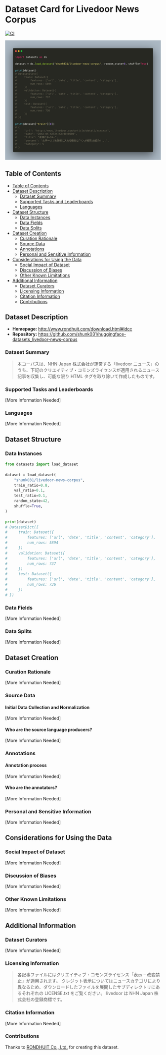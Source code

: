 # Dataset Card for Livedoor News Corpus

[![CI](https://github.com/shunk031/huggingface-datasets_livedoor-news-corpus/actions/workflows/ci.yaml/badge.svg)](https://github.com/shunk031/huggingface-datasets_livedoor-news-corpus/actions/workflows/ci.yaml)

![](https://raw.githubusercontent.com/shunk031/huggingface-datasets_livedoor-news-corpus/main/.github/code-example.png)

## Table of Contents
- [Table of Contents](#table-of-contents)
- [Dataset Description](#dataset-description)
  - [Dataset Summary](#dataset-summary)
  - [Supported Tasks and Leaderboards](#supported-tasks-and-leaderboards)
  - [Languages](#languages)
- [Dataset Structure](#dataset-structure)
  - [Data Instances](#data-instances)
  - [Data Fields](#data-fields)
  - [Data Splits](#data-splits)
- [Dataset Creation](#dataset-creation)
  - [Curation Rationale](#curation-rationale)
  - [Source Data](#source-data)
  - [Annotations](#annotations)
  - [Personal and Sensitive Information](#personal-and-sensitive-information)
- [Considerations for Using the Data](#considerations-for-using-the-data)
  - [Social Impact of Dataset](#social-impact-of-dataset)
  - [Discussion of Biases](#discussion-of-biases)
  - [Other Known Limitations](#other-known-limitations)
- [Additional Information](#additional-information)
  - [Dataset Curators](#dataset-curators)
  - [Licensing Information](#licensing-information)
  - [Citation Information](#citation-information)
  - [Contributions](#contributions)

## Dataset Description

- **Homepage:** http://www.rondhuit.com/download.html#ldcc
- **Repository:** https://github.com/shunk031/huggingface-datasets_livedoor-news-corpus

### Dataset Summary

> 本コーパスは、NHN Japan 株式会社が運営する「livedoor ニュース」のうち、下記のクリエイティブ・コモンズライセンスが適用されるニュース記事を収集し、可能な限り HTML タグを取り除いて作成したものです。

### Supported Tasks and Leaderboards

[More Information Needed]

### Languages

[More Information Needed]

## Dataset Structure

### Data Instances

```python
from datasets import load_dataset

dataset = load_dataset(
    "shunk031/livedoor-news-corpus", 
    train_ratio=0.8,
    val_ratio=0.1,
    test_ratio=0.1,
    random_state=42, 
    shuffle=True,
)

print(dataset)
# DatasetDict({
#     train: Dataset({
#         features: ['url', 'date', 'title', 'content', 'category'],
#         num_rows: 5894
#     })
#     validation: Dataset({
#         features: ['url', 'date', 'title', 'content', 'category'],
#         num_rows: 737
#     })
#     test: Dataset({
#         features: ['url', 'date', 'title', 'content', 'category'],
#         num_rows: 736
#     })
# })
```

### Data Fields

[More Information Needed]

### Data Splits

[More Information Needed]

## Dataset Creation

### Curation Rationale

[More Information Needed]

### Source Data

#### Initial Data Collection and Normalization

[More Information Needed]

#### Who are the source language producers?

[More Information Needed]

### Annotations

#### Annotation process

[More Information Needed]

#### Who are the annotators?

[More Information Needed]

### Personal and Sensitive Information

[More Information Needed]

## Considerations for Using the Data

### Social Impact of Dataset

[More Information Needed]

### Discussion of Biases

[More Information Needed]

### Other Known Limitations

[More Information Needed]

## Additional Information

### Dataset Curators

[More Information Needed]

### Licensing Information

> 各記事ファイルにはクリエイティブ・コモンズライセンス「表示 – 改変禁止」が適用されます。 クレジット表示についてはニュースカテゴリにより異なるため、ダウンロードしたファイルを展開したサブディレクトリにあるそれぞれの LICENSE.txt をご覧ください。 livedoor は NHN Japan 株式会社の登録商標です。

### Citation Information

[More Information Needed]

### Contributions

Thanks to [RONDHUIT Co., Ltd.](https://www.rondhuit.com/) for creating this dataset.
